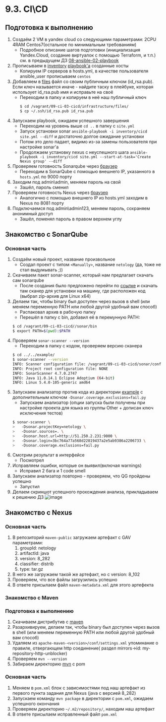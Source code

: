 # 9.3. CI\CD

## Подготовка к выполнению

1. Создаём 2 VM в yandex cloud со следующими параметрами: 2CPU 4RAM Centos7(остальное по минимальным требованиям)
   * Подробное описание шагов подготовки (инициализация Yandex.Cloud, создание виртуалок с помощью Terraform, и т.п.) см. в предыдущем ДЗ [08-ansible-02-playbook](https://github.com/Roma-EDU/devops-netology/tree/master/mnt-homeworks/08-ansible-02-playbook)
2. Прописываем в [inventory](./infrastructure/inventory/cicd/hosts.yml) [playbook'a](./infrastructure/site.yml) созданные хосты
   * Копируем IP серверов в hosts.yml, в качестве пользователя ansible_user прописываем `centos`
3. Добавляем в [files](./infrastructure/files/) файл со своим публичным ключом (id_rsa.pub). Если ключ называется иначе - найдите таску в плейбуке, которая использует id_rsa.pub имя и исправьте на своё
   * Переходим в папку и копируем в неё наш публичный ключ
     ```bash
     $ cd /vagrant/09-ci-03-cicd/infrastructure/files/
     $ cp ~/.ssh/id_rsa.pub id_rsa.pub
     ```
4. Запускаем playbook, ожидаем успешного завершения
   * Переходим на уровень выше `cd ..` в папку с `site.yml`
   * Запуск установки sonar `ansible-playbook -i inventory/cicd site.yml --diff` и достаточно долгое ожидание установки
   * Потом это дело падает, видимо из-за замены пользователя при настройке sonar'а
   * Продолжаем установку nexus с неуспешного шага `ansible-playbook -i inventory/cicd site.yml --start-at-task='Create Nexus group' --diff`
5. Проверяем готовность Sonarqube через [браузер](http://localhost:9000)
   * Переходим в SonarQube с помощью внешнего IP, указанного в `hosts.yml` по 9000 порту
6. Заходим под admin\admin, меняем пароль на свой
   * Зашёл, пароль сменил
7. Проверяем готовность Nexus через [браузер](http://localhost:8081)
   * Аналогично с помощью внешнего IP из hosts.yml заходим в Nexus по 8081 порту
8. Подключаемся под admin\admin123, меняем пароль, сохраняем анонимный доступ
   * Зашёл, поменял пароль в правом верхнем углу

## Знакомство с SonarQube

### Основная часть

1. Создаём новый проект, название произвольное
   * Создал проект с типом `<Manually>`, название `netology` (да, тоже не стал выдумывать ;))
2. Скачиваем пакет sonar-scanner, который нам предлагает скачать сам sonarqube
   * После создания было предложено перейти по [ссылке](https://docs.sonarqube.org/latest/analysis/scan/sonarscanner/) и скачать там сканер для установки на машину, где расположен код (выбрал zip-архив для Linux x64) 
3. Делаем так, чтобы binary был доступен через вызов в shell (или меняем переменную PATH или любой другой удобный вам способ)
   * Распаковал архив в рабочую папку
   * Перешёл в папку с bin, добавил её в перемунную PATH: 
   ```bash
   $ cd /vagrant/09-ci-03-cicd//sonar/bin
   $ export PATH=$(pwd):$PATH
   ```
4. Проверяем `sonar-scanner --version`
   * Переходим в папку с кодом, проверяем версию сканера
   ```bash
   $ cd ../../example/
   $ sonar-scanner --version
   INFO: Scanner configuration file: /vagrant/09-ci-03-cicd/sonar/conf/sonar-scanner.properties
   INFO: Project root configuration file: NONE
   INFO: SonarScanner 4.7.0.2747
   INFO: Java 11.0.14.1 Eclipse Adoptium (64-bit)
   INFO: Linux 5.4.0-105-generic amd64
   ```
5. Запускаем анализатор против кода из директории [example](./example) с дополнительным ключом `-Dsonar.coverage.exclusions=fail.py`
   * Запускаем анализатор (опции запуска были получены при настройке проекта для языка из группы Other + дописан ключ исключения тестов)
   ```bash
   $ sonar-scanner \
   >   -Dsonar.projectKey=netology \
   >   -Dsonar.sources=. \
   >   -Dsonar.host.url=http://51.250.2.231:9000 \
   >   -Dsonar.login=3bc764a77a568d22819437a2e5ab9386a2206733 \
   >   -Dsonar.coverage.exclusions=fail.py
   ```
6. Смотрим результат в интерфейсе
   * Посмотрел
7. Исправляем ошибки, которые он выявил(включая warnings)
   * Исправил 2 бага и 1 code smell
8. Запускаем анализатор повторно - проверяем, что QG пройдены успешно
   * Запустил
9. Делаем скриншот успешного прохождения анализа, прикладываем к решению ДЗ
   ![image](https://user-images.githubusercontent.com/77544263/172010066-00233204-5730-41f0-8058-4c46ca450967.png)


## Знакомство с Nexus

### Основная часть

1. В репозиторий `maven-public` загружаем артефакт с GAV параметрами:
   1. groupId: netology
   2. artifactId: java
   3. version: 8_282
   4. classifier: distrib
   5. type: tar.gz
2. В него же загружаем такой же артефакт, но с version: 8_102
3. Проверяем, что все файлы загрузились успешно
4. В ответе присылаем файл `maven-metadata.xml` для этого артефекта

### Знакомство с Maven

### Подготовка к выполнению

1. Скачиваем дистрибутив с [maven](https://maven.apache.org/download.cgi)
2. Разархивируем, делаем так, чтобы binary был доступен через вызов в shell (или меняем переменную PATH или любой другой удобный вам способ)
3. Удаляем из `apache-maven-<version>/conf/settings.xml` упоминание о правиле, отвергающем http соединение( раздел mirrors->id: my-repository-http-unblocker)
4. Проверяем `mvn --version`
5. Забираем директорию [mvn](./mvn) с pom

### Основная часть

1. Меняем в `pom.xml` блок с зависимостями под наш артефакт из первого пункта задания для Nexus (java с версией 8_282)
2. Запускаем команду `mvn package` в директории с `pom.xml`, ожидаем успешного окончания
3. Проверяем директорию `~/.m2/repository/`, находим наш артефакт
4. В ответе присылаем исправленный файл `pom.xml`
